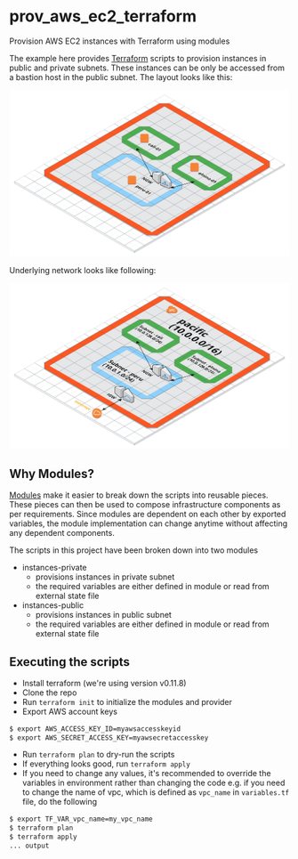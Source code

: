 # prov_aws_ec2_terraform

Provision AWS EC2 instances with Terraform using modules 

The example here provides [Terraform](https://www.terraform.io/) scripts to
provision instances in public and private subnets. These instances can be
only be accessed from a bastion host in the public subnet. The layout looks
like this:

![Instances Layout](static/aws_instances.png)

Underlying network looks like following:

![VPC Layout](static/aws_vpc.png)

## Why Modules?

[Modules](https://www.terraform.io/docs/modules/index.html) make it easier to
break down the scripts into reusable pieces. These pieces can then be used to
compose infrastructure components as per requirements. Since modules are
dependent on each other by exported variables, the module implementation can
change anytime without affecting any dependent components.

The scripts in this project have been broken down into two modules
- instances-private
    - provisions instances in private subnet
    - the required variables are either defined in module or read from external
      state file
- instances-public
    - provisions instances in public subnet
    - the required variables are either defined in module or read from external
      state file

## Executing the scripts

- Install terraform (we're using version v0.11.8)
- Clone the repo
- Run `terraform init` to initialize the modules and provider
- Export AWS account keys

```
$ export AWS_ACCESS_KEY_ID=myawsaccesskeyid
$ export AWS_SECRET_ACCESS_KEY=myawsecretaccesskey
```

- Run `terraform plan` to dry-run the scripts
- If everything looks good, run `terraform apply`
- If you need to change any values, it's recommended to override the variables
  in environment rather than changing the code e.g. if you need to change the
  name of vpc, which is defined as `vpc_name` in `variables.tf` file, do the following

```
$ export TF_VAR_vpc_name=my_vpc_name
$ terraform plan
$ terraform apply
... output
```
